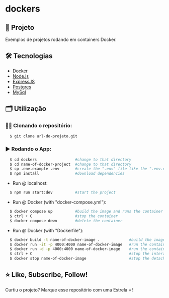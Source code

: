 # dockers

## 🚀 Projeto
Exemplos de projetos rodando em containers Docker.


## 🛠️ Tecnologias
- [Docker](https://www.docker.com)
- [Node.js](https://nodejs.org/en)
- [ExpressJS](https://expressjs.com)
- [Postgres](https://www.postgresql.org)
- [MySql](https://www.mysql.com)

## 🗂️ Utilização

### 🐑🐑 Clonando o repositório:

```bash
  $ git clone url-do-projeto.git
```

### ▶️ Rodando o App:

```bash
  $ cd dockers                 #change to that directory
  $ cd name-of-docker-project  #change to that directory
  $ cp .env.example .env       #create the ".env" file like the ".env.example" file
  $ npm install                #download dependencies
```

- Run @ localhost:
```bash
  $ npm run start:dev          #start the project
```

- Run @ Docker (with "docker-compose.yml"):
```bash
  $ docker compose up          #build the image and runs the container
  $ ctrl + C                   #stop the container
  $ docker compose down        #delete the container
```

- Run @ Docker (with "Dockerfile"):
```bash
  $ docker build -t name-of-docker-image .             #build the image
  $ docker run -it -p 4000:4000 name-of-docker-image   #run the container - interactive
  $ docker run -d -p 4000:4000 name-of-docker-image    #run the container - detached
  $ ctrl + C                                           #stop the interactive container
  $ docker stop name-of-docker-image                   #stop the detached container
```

## ⭐ Like, Subscribe, Follow!
Curtiu o projeto? Marque esse repositório com uma Estrela ⭐!
